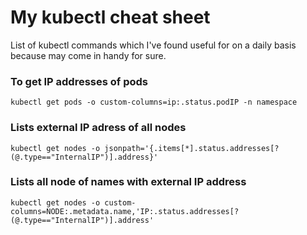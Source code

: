 # My kubectl cheat sheet

List of kubectl commands which I've found useful for on a daily basis because may come in handy for sure.


### To get IP addresses of pods
`
kubectl get pods -o custom-columns=ip:.status.podIP -n namespace
`

### Lists external IP adress of all nodes
`
kubectl get nodes -o jsonpath='{.items[*].status.addresses[?(@.type=="InternalIP")].address}'
`

### Lists all node of names with external IP address 
`
kubectl get nodes -o custom-columns=NODE:.metadata.name,'IP:.status.addresses[?(@.type=="InternalIP")].address'
`

